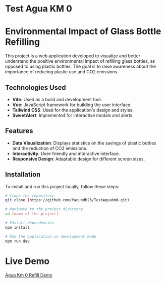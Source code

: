 # Test Agua KM 0

# Environmental Impact of Glass Bottle Refilling

This project is a web application developed to visualize and better understand the positive environmental impact of refilling glass bottles, as opposed to using plastic bottles. The goal is to raise awareness about the importance of reducing plastic use and CO2 emissions.

## Technologies Used

- **Vite**: Used as a build and development tool.
- **Vue**: JavaScript framework for building the user interface.
- **Tailwind CSS**: Used for the application's design and styles.
- **SweetAlert**: Implemented for interactive modals and alerts.

## Features

- **Data Visualization**: Displays statistics on the savings of plastic bottles and the reduction of CO2 emissions.
- **Interactivity**: User-friendly and interactive interface.
- **Responsive Design**: Adaptable design for different screen sizes.

## Installation

To install and run this project locally, follow these steps:

```bash
# Clone the repository
git clone (https://github.com/facundh23/TestAguaKm0.git)

# Navigate to the project directory
cd [name-of-the-project]

# Install dependencies
npm install

# Run the application in development mode
npm run dev


```
# Live Demo
 [Agua Km 0 Refill Demo](https://test-agua-km0.vercel.app/)
